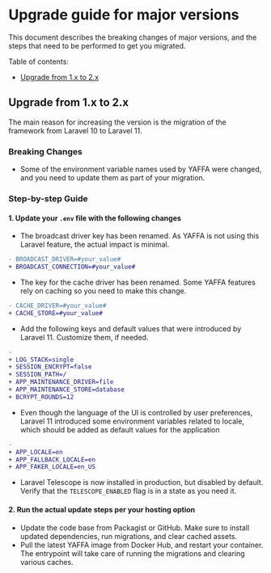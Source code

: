 # Upgrade guide for major versions

This document describes the breaking changes of major versions, and the steps that need to be performed to get you migrated.

Table of contents:

- [Upgrade from 1.x to 2.x](#upgrade-from-1x-to-2x)

## Upgrade from 1.x to 2.x

The main reason for increasing the version is the migration of the framework from Laravel 10 to Laravel 11.

### Breaking Changes

- Some of the environment variable names used by YAFFA were changed, and you need to update them as part of your migration.

### Step-by-step Guide

#### 1. Update your `.env` file with the following changes

- The broadcast driver key has been renamed. As YAFFA is not using this Laravel feature, the actual impact is minimal.

```diff
- BROADCAST_DRIVER=#your_value#
+ BROADCAST_CONNECTION=#your_value#
```

- The key for the cache driver has been renamed. Some YAFFA features rely on caching so you need to make this change.

```diff
- CACHE_DRIVER=#your_value#
+ CACHE_STORE=#your_value#
```

- Add the following keys and default values that were introduced by Laravel 11. Customize them, if needed.

```diff
-
+ LOG_STACK=single
+ SESSION_ENCRYPT=false
+ SESSION_PATH=/
+ APP_MAINTENANCE_DRIVER=file
+ APP_MAINTENANCE_STORE=database
+ BCRYPT_ROUNDS=12
```

- Even though the language of the UI is controlled by user preferences, Laravel 11 introduced some environment variables related to locale, which should be added as default values for the application

```diff
-
+ APP_LOCALE=en
+ APP_FALLBACK_LOCALE=en
+ APP_FAKER_LOCALE=en_US
```

- Laravel Telescope is now installed in production, but disabled by default. Verify that the `TELESCOPE_ENABLED` flag is in a state as you need it.

#### 2. Run the actual update steps per your hosting option

- Update the code base from Packagist or GitHub. Make sure to install updated dependencies, run migrations, and clear cached assets.
- Pull the latest YAFFA image from Docker Hub, and restart your container. The entrypoint will take care of running the migrations and clearing various caches.
